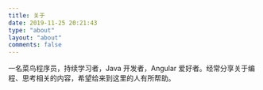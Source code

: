 ```yaml
---
title: 关于
date: 2019-11-25 20:21:43
type: "about"
layout: "about"
comments: false
---
```


一名菜鸟程序员，持续学习者，Java 开发者，Angular 爱好者。经常分享关于编程、思考相关的内容，希望给来到这里的人有所帮助。